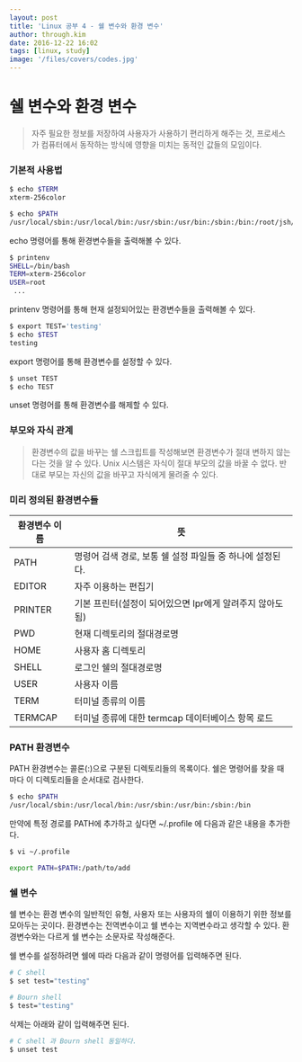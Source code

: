 ```yaml
---
layout: post
title: 'Linux 공부 4 - 쉘 변수와 환경 변수'
author: through.kim
date: 2016-12-22 16:02
tags: [linux, study]
image: '/files/covers/codes.jpg'
---
```

# 쉘 변수와 환경 변수

>자주 필요한 정보를 저장하여 사용자가 사용하기 편리하게 해주는 것, 프로세스가 컴퓨터에서 동작하는 방식에 영향을 미치는 동적인 값들의 모임이다.

### 기본적 사용법
```bash
$ echo $TERM
xterm-256color

$ echo $PATH
/usr/local/sbin:/usr/local/bin:/usr/sbin:/usr/bin:/sbin:/bin:/root/jsh/shell
```
echo 명령어를 통해 환경변수들을 출력해볼 수 있다.  

```bash
$ printenv
SHELL=/bin/bash
TERM=xterm-256color
USER=root
 ...

```
printenv 명령어를 통해 현재 설정되어있는 환경변수들을 출력해볼 수 있다.

```bash
$ export TEST='testing'
$ echo $TEST
testing
```
export 명령어를 통해 환경변수를 설정할 수 있다.

```bash
$ unset TEST
$ echo TEST

```
unset 명령어를 통해 환경변수를 해제할 수 있다.

### 부모와 자식 관계
>환경변수의 값을 바꾸는 쉘 스크립트를 작성해보면 환경변수가 절대 변하지 않는다는 것을 알 수 있다. Unix 시스템은 자식이 절대 부모의 값을 바꿀 수 없다. 반대로 부모는 자신의 값을 바꾸고 자식에게 물려줄 수 있다.

### 미리 정의된 환경변수들
<div class="row">
    <table>
        <thead>
            <tr>
                <th>환경변수 이름</th>
                <th>뜻</th>
            </tr>
        </thead>
        <tbody>
            <tr>
                <td>PATH</td>
                <td>명령어 검색 경로, 보통 쉘 설정 파일들 중 하나에 설정된다.</td>
            </tr>
            <tr>
                <td>EDITOR</td>
                <td>자주 이용하는 편집기</td>
            </tr>
            <tr>
                <td>PRINTER</td>
                <td>기본 프린터(설정이 되어있으면 lpr에게 알려주지 않아도 됨)</td>
            </tr>
            <tr>
                <td>PWD</td>
                <td>현재 디렉토리의 절대경로명</td>
            </tr>
            <tr>
                <td>HOME</td>
                <td>사용자 홈 디렉토리</td>
            </tr>
            <tr>
                <td>SHELL</td>
                <td>로그인 쉘의 절대경로명</td>
            </tr>
            <tr>
                <td>USER</td>
                <td>사용자 이름</td>
            </tr>
            <tr>
                <td>TERM</td>
                <td>터미널 종류의 이름</td>
            </tr>
            <tr>
                <td>TERMCAP</td>
                <td>터미널 종류에 대한 termcap 데이터베이스 항목 로드</td>
            </tr>
        </tbody>
    </table>
</div>

### PATH 환경변수
PATH 환경변수는 콜론(:)으로 구분된 디렉토리들의 목록이다. 쉘은 명령어를 찾을 때 마다 이 디렉토리들을 순서대로 검사한다.

```bash
$ echo $PATH
/usr/local/sbin:/usr/local/bin:/usr/sbin:/usr/bin:/sbin:/bin
```

만약에 특정 경로를 PATH에 추가하고 싶다면 ~/.profile 에 다음과 같은 내용을 추가한다.

```bash
$ vi ~/.profile

export PATH=$PATH:/path/to/add
```

### 쉘 변수
쉘 변수는 환경 변수의 일반적인 유형, 사용자 또는 사용자의 쉘이 이용하기 위한 정보를 모아두는 곳이다. 환경변수는 전역변수이고 쉘 변수는 지역변수라고 생각할 수 있다. 환경변수와는 다르게 쉘 변수는 소문자로 작성해준다.

쉘 변수를 설정하려면 쉘에 따라 다음과 같이 명령어를 입력해주면 된다.
```bash
# C shell
$ set test="testing"

# Bourn shell
$ test="testing"
```

삭제는 아래와 같이 입력해주면 된다.  

```bash
# C shell 과 Bourn shell 동일하다.
$ unset test
```
